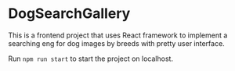# DogSearchGallery
This is a frontend project that uses React framework to implement a searching eng for dog images by breeds with pretty user interface.

Run  `npm run start` to start the project on localhost.